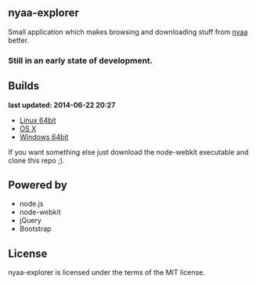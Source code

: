 nyaa-explorer
--------------

Small application which makes browsing and downloading stuff from [nyaa](http://nyaa.eu) better.

### Still in an early state of development.

## Builds

**last updated: 2014-06-22 20:27**

* [Linux 64bit](https://mega.co.nz/#!glB1nYiJ!B3DwaT82y5kFXkq7shx8Xdgn1TXm29VVTK1Jt-GvApc)
* [OS X](https://mega.co.nz/#!s9plhJDb!boRMdmSPRESM4CspA6qVcaxF42ufya5z5InZ97ifNaA)
* [Windows 64bit](https://mega.co.nz/#!xw4y1IZY!Rs3EvegQa2lVmaTUYS6Cdrb1j8Mv7Wweab6NWoVnRkw)

If you want something else just download the node-webkit executable and clone this repo ;).

## Powered by

* node.js
* node-webkit
* jQuery
* Bootstrap

## License

nyaa-explorer is licensed under the terms of the MIT license.